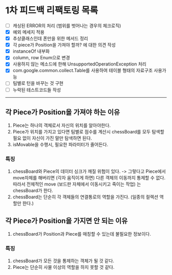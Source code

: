 # 1차 피드백 리팩토링 목록

- [ ] 캐싱된 ERROR의 처리 (범위를 벗어나는 경우의 체크로직)
- [x] 예외 메세지 적용
- [x] 추상클래스인데 폰만을 위한 메서드 정리
- [x] 각 piece가 Position을 가져야 할까? 에 대한 의견 작성
- [x] instanceOf 내부화
- [x] column, row Enum으로 변경
- [x] 사용하지 않는 메소드에 한해 UnsupportedOperationException 처리
- [x] com.google.common.collect.Table를 사용하여 테이블 형태의 자료구조 사용가능
- [ ] 팀별로 턴을 바꾸는 것 구현
- [ ] 누락된 테스트코드들 작성
---
## 각 Piece가 Position을 가져야 하는 이유
1. Piece는 하나의 객체로서 자신의 위치를 알아야한다. 
2. Piece가 위치를 가지고 있다면 팀별로 점수를 계산시 chessBoard를 모두 탐색할 필요 없이 자신이 가진 말만 탐색하면 된다.
3. isMovable을 수행시, 필요한 파라미터가 줄어든다.

### 특징
1. chessBoard와 Piece의 데이터 싱크가 깨질 위험이 있다. 
  -> 그렇다고 Piece에서 move자체를 해버리면 (각자 움직이게 하면) 다른 객체의 이동까지 통제할 수 없다. 따라서 전체적인 move (보드판 자체에서 이동시키고 죽이는 작업) 는 chessBoard가 한다.
2. chessBoard는 단순히 각 객체들의 연결통로의 역할을 가진다. (일종의 컬렉션 역할만 한다.)

## 각 Piece가 Position을 가지면 안 되는 이유
1. chessBoard가 Position과 Piece를 매칭할 수 있는데 불필요한 정보이다.

### 특징
1. chessBoard가 모든 것을 통제하는 객체가 될 것 같다.
2. Piece는 단순히 사물 이상의 역할을 하지 못할 것 같다.
